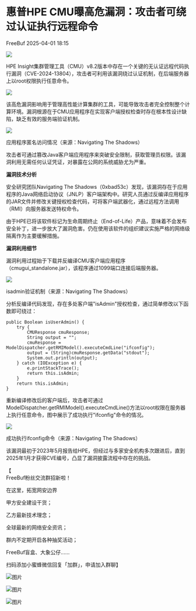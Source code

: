 #  惠普HPE CMU曝高危漏洞：攻击者可绕过认证执行远程命令   
 FreeBuf   2025-04-01 18:15  
  
![](https://mmbiz.qpic.cn/mmbiz_gif/qq5rfBadR38jUokdlWSNlAjmEsO1rzv3srXShFRuTKBGDwkj4gvYy34iajd6zQiaKl77Wsy9mjC0xBCRg0YgDIWg/640?wx_fmt=gif "")  
  
  
HPE Insight集群管理工具（CMU）v8.2版本中存在一个关键的无认证远程代码执行漏洞（CVE-2024-13804），攻击者可利用该漏洞绕过认证机制，在后端服务器上以root权限执行任意命令。  
  
  
![](https://mmbiz.qpic.cn/mmbiz_jpg/qq5rfBadR3ibrtyCQMVIBZG8oeXaqehKibMpVA0XBh3yibrrRT7R0VO10mIN7FuQ5Oc9ddJE6UXysfUesYPsmt9GQ/640?wx_fmt=jpeg&from=appmsg "")  
  
  
该高危漏洞影响用于管理高性能计算集群的工具，可能导致攻击者完全控制整个计算环境。漏洞根源在于CMU应用程序在实现客户端授权检查时存在根本性设计缺陷，缺乏有效的服务端验证机制。  
  
  
![](https://mmbiz.qpic.cn/mmbiz_jpg/qq5rfBadR3ibrtyCQMVIBZG8oeXaqehKibzXHNiauibb31t9o4TzCm6Yibdb9L8H9kd07380R4w6ZIG7oVqeWb5LC9g/640?wx_fmt=jpeg&from=appmsg "")  
  
应用程序匿名访问情况（来源：Navigating The Shadows）  
  
  
攻击者可通过篡改Java客户端应用程序来突破安全限制，获取管理员权限。该漏洞利用无需任何认证凭证，对暴露在公网的系统威胁尤为严重。  
  
  
**漏洞技术分析**  
  
  
  
安全研究团队Navigating The Shadows（0xbad53c）发现，该漏洞存在于应用程序的Java网络启动协议（JNLP）客户端架构中。研究人员通过反编译应用程序的JAR文件并修改关键授权检查代码，可将客户端武器化，通过远程方法调用（RMI）向服务器发送特权命令。  
  
  
由于HPE已将该软件标记为生命周期终止（End-of-Life）产品，意味着不会发布安全补丁，进一步放大了漏洞危害。仍在使用该软件的组织建议实施严格的网络级隔离作为主要缓解措施。  
  
  
**漏洞利用细节**  
  
  
  
漏洞利用过程始于下载并反编译CMU客户端应用程序（cmugui_standalone.jar），该程序通过1099端口连接后端服务器。  
  
  
![](https://mmbiz.qpic.cn/mmbiz_jpg/qq5rfBadR3ibrtyCQMVIBZG8oeXaqehKibdykGUQmZXbib667qGD73L4ef1oricq0piaIaFJpCxaWnQYqw9HQOshH4Q/640?wx_fmt=jpeg&from=appmsg "")  
  
isadmin验证机制（来源：Navigating The Shadows）  
  
  
分析反编译代码发现，存在多处客户端"isAdmin"授权检查，通过简单修改以下函数即可绕过：  
```
public Boolean isUserAdmin() {
    try {
        CMUResponse cmuResponse;
        String output = "";
        cmuResponse = ModelDispatcher.getRMIModel().executeCmdLine("ifconfig");
        output = (String)cmuResponse.getData("stdout");
        System.out.println(output);
    } catch (IOException e) {
        e.printStackTrace();
        return this.isAdmin;
    }
    return this.isAdmin;
}
```  
  
  
重新编译修改后的客户端后，攻击者可通过ModelDispatcher.getRMIModel().executeCmdLine()方法以root权限在服务器上执行任意命令，图中展示了成功执行"ifconfig"命令的情况。  
  
  
![](https://mmbiz.qpic.cn/mmbiz_png/qq5rfBadR3ibrtyCQMVIBZG8oeXaqehKibicUXDqPgqaTEskibxQgXXiaVDstT4zIA4gfehr3nUrS0SNmichBtOP77Aw/640?wx_fmt=png&from=appmsg "")  
  
成功执行ifconfig命令（来源：Navigating The Shadows）  
  
  
该漏洞最初于2023年5月报告给HPE，但经过与多家安全机构多次跟进后，直到2025年1月才获得CVE编号，凸显了漏洞披露流程中存在的挑战。  
  
  
【  
FreeBuf粉丝交流群招新啦！  
  
在这里，拓宽网安边界  
  
甲方安全建设干货；  
  
乙方最新技术理念；  
  
全球最新的网络安全资讯；  
  
群内不定期开启各种抽奖活动；  
  
FreeBuf盲盒、大象公仔......  
  
扫码添加小蜜蜂微信回复「加群」，申请加入群聊】  
  
  
![图片](https://mmbiz.qpic.cn/mmbiz_jpg/qq5rfBadR3ich6ibqlfxbwaJlDyErKpzvETedBHPS9tGHfSKMCEZcuGq1U1mylY7pCEvJD9w60pWp7NzDjmM2BlQ/640?wx_fmt=other&wxfrom=5&wx_lazy=1&wx_co=1&retryload=2&tp=webp "")  
  
  
![图片](https://mmbiz.qpic.cn/mmbiz_png/qq5rfBadR3ic5icaZr7IGkVcd3DT6vXW4B4LOZ1M7YkTPhS1AT2DQJaicFjtCxt5BRO7p5AOJqvH3EJABCd0BFqYQ/640?wx_fmt=other&from=appmsg&wxfrom=5&wx_lazy=1&wx_co=1&tp=webp "")  
  
  
  
  
  
  
  
  
[](https://mp.weixin.qq.com/s?__biz=MjM5NjA0NjgyMA==&mid=2651312407&idx=1&sn=60289b6b056aee1df1685230aa453829&token=1964067027&lang=zh_CN&scene=21#wechat_redirect)  
  
![图片](https://mmbiz.qpic.cn/mmbiz_gif/qq5rfBadR3icF8RMnJbsqatMibR6OicVrUDaz0fyxNtBDpPlLfibJZILzHQcwaKkb4ia57xAShIJfQ54HjOG1oPXBew/640?wx_fmt=gif&wxfrom=5&wx_lazy=1&tp=webp "")  
  

